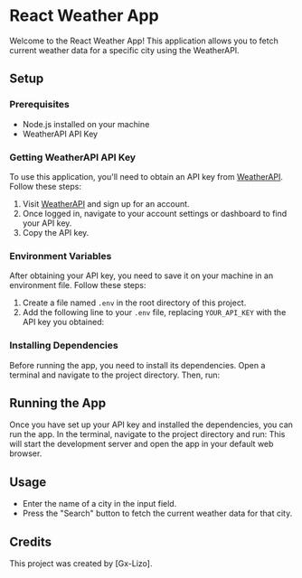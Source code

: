 # React Weather App

Welcome to the React Weather App! This application allows you to fetch current weather data for a specific city using the WeatherAPI.

## Setup

### Prerequisites
- Node.js installed on your machine
- WeatherAPI API Key

### Getting WeatherAPI API Key
To use this application, you'll need to obtain an API key from [WeatherAPI](https://www.weatherapi.com/). Follow these steps:
1. Visit [WeatherAPI](https://www.weatherapi.com/) and sign up for an account.
2. Once logged in, navigate to your account settings or dashboard to find your API key.
3. Copy the API key.

### Environment Variables
After obtaining your API key, you need to save it on your machine in an environment file. Follow these steps:
1. Create a file named `.env` in the root directory of this project.
2. Add the following line to your `.env` file, replacing `YOUR_API_KEY` with the API key you obtained:

### Installing Dependencies
Before running the app, you need to install its dependencies. Open a terminal and navigate to the project directory. Then, run:

## Running the App
Once you have set up your API key and installed the dependencies, you can run the app. In the terminal, navigate to the project directory and run:
This will start the development server and open the app in your default web browser.

## Usage
- Enter the name of a city in the input field.
- Press the "Search" button to fetch the current weather data for that city.

## Credits
This project was created by [Gx-Lizo].